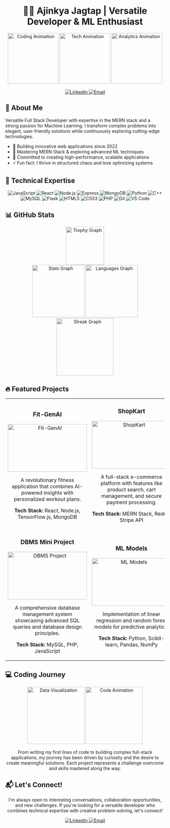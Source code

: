 <h1 align="center">👨‍💻 Ajinkya Jagtap | Versatile Developer & ML Enthusiast</h1>

<div align="center">
  <img height="160" src="https://media.giphy.com/media/f3iwJFOVOwuy7K6FFw/giphy.gif" alt="Coding Animation" />
  <img height="160" src="https://media.giphy.com/media/RbDKaczqWovIugyJmW/giphy.gif" alt="Tech Animation" />
  <img height="160" src="https://media.giphy.com/media/l46Cy1rHbQ92uuLXa/giphy.gif" alt="Analytics Animation" />
</div>

<p align="center">
  <a href="https://www.linkedin.com/in/ajinkya-jagtap-2023ai/" target="_blank">
    <img src="https://img.shields.io/badge/-LinkedIn-0077B5?style=for-the-badge&logo=linkedin&logoColor=white" alt="LinkedIn" />
  </a>
  <a href="mailto:ajinkyajagtap2806@gmail.com" target="_blank">
    <img src="https://img.shields.io/badge/-Email-D14836?style=for-the-badge&logo=gmail&logoColor=white" alt="Email" />
  </a>
</p>

## 🚀 About Me

Versatile Full Stack Developer with expertise in the MERN stack and a strong passion for Machine Learning. I transform complex problems into elegant, user-friendly solutions while continuously exploring cutting-edge technologies.

- 🔭 Building innovative web applications since 2022
- 🌱 Mastering MERN Stack & exploring advanced ML techniques
- 🎯 Committed to creating high-performance, scalable applications
- ⚡ Fun fact: I thrive in structured chaos and love optimizing systems

## 💼 Technical Expertise

<div align="center">
  <img src="https://img.shields.io/badge/-JavaScript-F7DF1E?style=for-the-badge&logo=javascript&logoColor=black" alt="JavaScript" />
  <img src="https://img.shields.io/badge/-React-61DAFB?style=for-the-badge&logo=react&logoColor=black" alt="React" />
  <img src="https://img.shields.io/badge/-Node.js-339933?style=for-the-badge&logo=nodedotjs&logoColor=white" alt="Node.js" />
  <img src="https://img.shields.io/badge/-Express-000000?style=for-the-badge&logo=express&logoColor=white" alt="Express" />
  <img src="https://img.shields.io/badge/-MongoDB-47A248?style=for-the-badge&logo=mongodb&logoColor=white" alt="MongoDB" />
  <img src="https://img.shields.io/badge/-Python-3776AB?style=for-the-badge&logo=python&logoColor=white" alt="Python" />
  <img src="https://img.shields.io/badge/-C++-00599C?style=for-the-badge&logo=cplusplus&logoColor=white" alt="C++" />
  <img src="https://img.shields.io/badge/-MySQL-4479A1?style=for-the-badge&logo=mysql&logoColor=white" alt="MySQL" />
  <img src="https://img.shields.io/badge/-Flask-000000?style=for-the-badge&logo=flask&logoColor=white" alt="Flask" />
  <img src="https://img.shields.io/badge/-HTML5-E34F26?style=for-the-badge&logo=html5&logoColor=white" alt="HTML5" />
  <img src="https://img.shields.io/badge/-CSS3-1572B6?style=for-the-badge&logo=css3&logoColor=white" alt="CSS3" />
  <img src="https://img.shields.io/badge/-PHP-777BB4?style=for-the-badge&logo=php&logoColor=white" alt="PHP" />
  <img src="https://img.shields.io/badge/-Git-F05032?style=for-the-badge&logo=git&logoColor=white" alt="Git" />
  <img src="https://img.shields.io/badge/-VS%20Code-007ACC?style=for-the-badge&logo=visualstudiocode&logoColor=white" alt="VS Code" />
</div>

## 📊 GitHub Stats

<div align="center">
  <img src="https://github-profile-trophy.vercel.app?username=ajinkya2356&theme=darkhub&column=-1&row=1&margin-w=10&margin-h=8&no-bg=false&no-frame=false&order=4" height="120" alt="Trophy Graph" />
</div>

<div align="center">
  <img src="https://github-readme-stats.vercel.app/api?username=ajinkya2356&hide_title=false&show_icons=true&include_all_commits=true&count_private=true&theme=react&hide_border=true&bg_color=0D1117&title_color=58A6FF&icon_color=58A6FF" height="165" alt="Stats Graph" />
  <img src="https://github-readme-stats.vercel.app/api/top-langs?username=ajinkya2356&locale=en&hide_title=false&layout=compact&card_width=320&langs_count=6&theme=react&hide_border=true&bg_color=0D1117&hide=c%2B%2B" height="165" alt="Languages Graph" />
</div>

<div align="center">
  <img src="https://github-readme-streak-stats.herokuapp.com/?user=ajinkya2356&theme=react&hide_border=true&background=0D1117&stroke=0D1117&fire=58A6FF&currStreakLabel=58A6FF&ring=58A6FF&sideLabels=58A6FF" height="180" alt="Streak Graph" />
</div>

## 🔥 Featured Projects

<div align="center">
  <table>
    <tr>
      <td width="50%">
        <h3 align="center">Fit-GenAI</h3>
        <div align="center">
          <img src="https://media.giphy.com/media/iIqmM5tTjmpOB9mpbn/giphy.gif" width="250" height="150" alt="Fit-GenAI" />
          <p>A revolutionary fitness application that combines AI-powered insights with personalized workout plans.</p>
          <p><strong>Tech Stack:</strong> React, Node.js, TensorFlow.js, MongoDB</p>
        </div>
      </td>
      <td width="50%">
        <h3 align="center">ShopKart</h3>
        <div align="center">
          <img src="https://media.giphy.com/media/ckrKG1wsivxnCKRlCa/giphy.gif" width="250" height="150" alt="ShopKart" />
          <p>A full-stack e-commerce platform with features like product search, cart management, and secure payment processing.</p>
          <p><strong>Tech Stack:</strong> MERN Stack, Redux, Stripe API</p>
        </div>
      </td>
    </tr>
    <tr>
      <td width="50%">
        <h3 align="center">DBMS Mini Project</h3>
        <div align="center">
          <img src="https://media.giphy.com/media/vISmwpBJUNYzukTnVx/giphy.gif" width="250" height="150" alt="DBMS Project" />
          <p>A comprehensive database management system showcasing advanced SQL queries and database design principles.</p>
          <p><strong>Tech Stack:</strong> MySQL, PHP, JavaScript</p>
        </div>
      </td>
      <td width="50%">
        <h3 align="center">ML Models</h3>
        <div align="center">
          <img src="https://media.giphy.com/media/3oKIPEqDGUULpEU0aQ/giphy.gif" width="250" height="150" alt="ML Models" />
          <p>Implementation of linear regression and random forest models for predictive analytics.</p>
          <p><strong>Tech Stack:</strong> Python, Scikit-learn, Pandas, NumPy</p>
        </div>
      </td>
    </tr>
  </table>
</div>

## 💻 Coding Journey

<div align="center">
  <img height="180" src="https://media.giphy.com/media/26tn33aiTi1jkl6H6/giphy.gif" alt="Data Visualization" />
  <img height="180" src="https://media.giphy.com/media/13HgwGsXF0aiGY/giphy.gif" alt="Code Animation" />
</div>

<p align="center">
  From writing my first lines of code to building complex full-stack applications, my journey has been driven by curiosity and the desire to create meaningful solutions. Each project represents a challenge overcome and skills mastered along the way.
</p>

## 📬 Let's Connect!

<p align="center">
  I'm always open to interesting conversations, collaboration opportunities, and new challenges. If you're looking for a versatile developer who combines technical expertise with creative problem-solving, let's connect!
</p>

<div align="center">
  <a href="https://www.linkedin.com/in/ajinkya-jagtap-2023ai/" target="_blank">
    <img src="https://img.shields.io/badge/-Let's%20chat%20on%20LinkedIn-0077B5?style=for-the-badge&logo=linkedin&logoColor=white" alt="LinkedIn" />
  </a>
  <a href="mailto:ajinkyajagtap2806@gmail.com" target="_blank">
    <img src="https://img.shields.io/badge/-Send%20me%20an%20email-D14836?style=for-the-badge&logo=gmail&logoColor=white" alt="Email" />
  </a>
</div>
